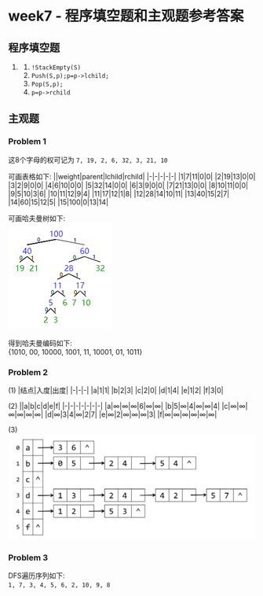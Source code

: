 # week7 - 程序填空题和主观题参考答案

## 程序填空题
1. 1. `!StackEmpty(S)`
   2. `Push(S,p);p=p->lchild;`
   3. `Pop(S,p);`
   4. `p=p->rchild`

## 主观题

### Problem 1
这8个字母的权可记为 `7, 19, 2, 6, 32, 3, 21, 10`

可画表格如下:
||weight|parent|lchild|rchild|
|-|-|-|-|-|
|1|7|11|0|0|
|2|19|13|0|0|
|3|2|9|0|0|
|4|6|10|0|0|
|5|32|14|0|0|
|6|3|9|0|0|
|7|21|13|0|0|
|8|10|11|0|0|
|9|5|10|3|6|
|10|11|12|9|4|
|11|17|12|1|8|
|12|28|14|10|11|
|13|40|15|2|7|
|14|60|15|12|5|
|15|100|0|13|14|

可画哈夫曼树如下:  
![avatar](img3.png)

得到哈夫曼编码如下:  
{1010, 00, 10000, 1001, 11, 10001, 01, 1011}

### Problem 2
(1)
|结点|入度|出度|
|-|-|-|
|a|1|1|
|b|2|3|
|c|2|0|
|d|1|4|
|e|1|2|
|f|3|0|

(2)
||a|b|c|d|e|f|
|-|-|-|-|-|-|-|
|a|∞|∞|∞|6|∞|∞|
|b|5|∞|4|∞|∞|4|
|c|∞|∞|∞|∞|∞|∞|
|d|∞|3|4|∞|2|7|
|e|∞|2|∞|∞|∞|3|
|f|∞|∞|∞|∞|∞|∞|

(3)
![avatar](img4.png)
### Problem 3
DFS遍历序列如下:  
`1, 7, 3, 4, 5, 6, 2, 10, 9, 8`